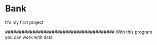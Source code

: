 # Bank

It's my first project 


########################################
With this program you can work with data

